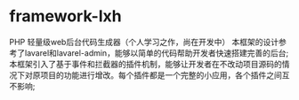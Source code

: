 # framework-lxh
PHP 轻量级web后台代码生成器（个人学习之作，尚在开发中）
本框架的设计参考了lavarel和lavarel-admin，能够以简单的代码帮助开发者快速搭建完善的后台;
本框架引入了基于事件和拦截器的插件机制，能够让开发者在不改动项目源码的情况下对原项目的功能进行增改。每个插件都是一个完整的小应用，各个插件之间互不影响;
